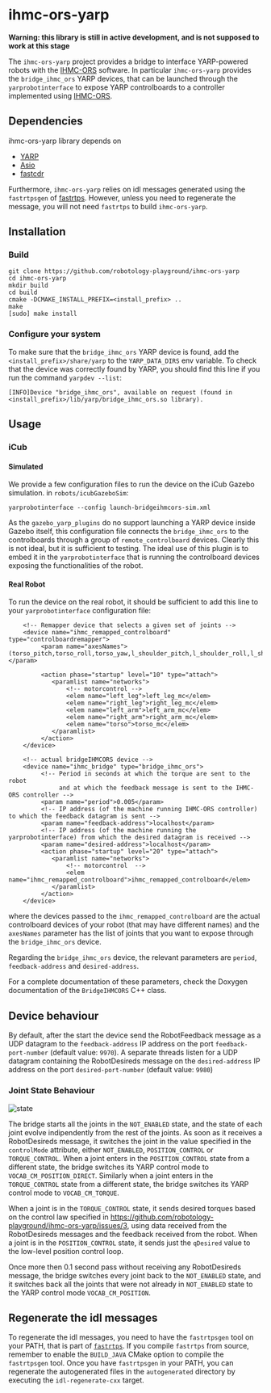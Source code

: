 
ihmc-ors-yarp
=============

**Warning: this library is still in active development, and is not supposed to work at this stage**

The `ihmc-ors-yarp` project provides a bridge to interface YARP-powered robots with the [IHMC-ORS](https://github.com/ihmcrobotics/ihmc-open-robotics-software) software.
In particular `ihmc-ors-yarp` provides the `bridge_ihmc_ors` YARP devices, that can be launched through the `yarprobotinterface` to expose YARP controlboards to a controller
implemented using  [IHMC-ORS](https://github.com/ihmcrobotics/ihmc-open-robotics-software).

## Dependencies
ihmc-ors-yarp library depends on
 - [YARP](http://www.yarp.it/)
 - [Asio](https://think-async.com/)
 - [fastcdr](https://github.com/eProsima/Fast-CDR)

Furthermore, `ihmc-ors-yarp` relies on idl messages generated using the `fastrtpsgen` of [fastrtps](https://github.com/eProsima/Fast-RTPS).
However, unless you need to regenerate the message, you will not need `fastrtps` to build `ihmc-ors-yarp`.

## Installation
### Build
```shell
git clone https://github.com/robotology-playground/ihmc-ors-yarp
cd ihmc-ors-yarp
mkdir build
cd build
cmake -DCMAKE_INSTALL_PREFIX=<install_prefix> ..
make
[sudo] make install
```

### Configure your system
To make sure that the `bridge_ihmc_ors` YARP device is found, add the `<install_prefix>/share/yarp` to the `YARP_DATA_DIRS` env variable. To check that the device was correctly found by YARP, you should find this line if you run the command `yarpdev --list`: 
~~~
[INFO]Device "bridge_ihmc_ors", available on request (found in <install_prefix>/lib/yarp/bridge_ihmc_ors.so library).
~~~

## Usage

### iCub

#### Simulated
We provide a few configuration files to run the device on the iCub Gazebo simulation. in `robots/icubGazeboSim`:
~~~
yarprobotinterface --config launch-bridgeihmcors-sim.xml
~~~
As the `gazebo_yarp_plugins` do no support launching a YARP device inside Gazebo itself, this configuration file connects
the `bridge_ihmc_ors` to the controlboards through a group of `remote_controlboard` devices. Clearly this is not ideal, but
it is sufficient to testing. The ideal use of this plugin is to embed it in the `yarprobotinterface` that is running the
controlboard devices exposing the functionalities of the robot.

#### Real Robot
To run the device on the real robot, it should be sufficient to add this line to your `yarprobotinterface` configuration file:
~~~
    <!-- Remapper device that selects a given set of joints -->
    <device name="ihmc_remapped_controlboard" type="controlboardremapper">
         <param name="axesNames">(torso_pitch,torso_roll,torso_yaw,l_shoulder_pitch,l_shoulder_roll,l_shoulder_yaw,l_elbow,r_shoulder_pitch,r_shoulder_roll,r_shoulder_yaw,r_elbow,l_hip_pitch,l_hip_roll,l_hip_yaw,l_knee,l_ankle_pitch,l_ankle_roll,r_hip_pitch,r_hip_roll,r_hip_yaw,r_knee,r_ankle_pitch,r_ankle_roll)</param>

         <action phase="startup" level="10" type="attach">
            <paramlist name="networks">
                <!-- motorcontrol -->
                <elem name="left_leg">left_leg_mc</elem>
                <elem name="right_leg">right_leg_mc</elem>
                <elem name="left_arm">left_arm_mc</elem>
                <elem name="right_arm">right_arm_mc</elem>
                <elem name="torso">torso_mc</elem>
            </paramlist>
         </action>
    </device>

    <!-- actual bridgeIHMCORS device -->
    <device name="ihmc_bridge" type="bridge_ihmc_ors">
         <!-- Period in seconds at which the torque are sent to the robot 
              and at which the feedback message is sent to the IHMC-ORS controller -->
         <param name="period">0.005</param>
         <!-- IP address (of the machine running IHMC-ORS controller) to which the feedback datagram is sent --> 
         <param name="feedback-address">localhost</param>
         <!-- IP address (of the machine running the yarprobotinterface) from which the desired datagram is received --> 
         <param name="desired-address">localhost</param>
         <action phase="startup" level="20" type="attach">
            <paramlist name="networks">
                <!-- motorcontrol  -->
                <elem name="ihmc_remapped_controlboard">ihmc_remapped_controlboard</elem>
            </paramlist>
         </action>
    </device>
~~~
where the devices passed to the `ihmc_remapped_controlboard` are the actual controlboard devices of your robot (that may have different names) and
the `axesNames` parameter has the list of joints that you want to expose through the `bridge_ihmc_ors` device.

Regarding the `bridge_ihmc_ors` device, the relevant parameters are `period`, `feedback-address` and `desired-address`. 

For a complete documentation of these parameters, check the Doxygen documentation of the `BridgeIHMCORS` C++ class.


## Device behaviour 
By default, after the start the device send the RobotFeedback message as a UDP datagram to the `feedback-address` IP address 
on the port `feedback-port-number` (default value: `9970`). A separate threads listen for a UDP datagram containing the RobotDesireds message 
 on the `desired-address` IP address  on the port `desired-port-number` (default value: `9980`)
 
### Joint State Behaviour 
![state](https://user-images.githubusercontent.com/1857049/32371398-f7be7274-c090-11e7-8bc7-fd539845c8cf.png)

The bridge starts all the joints in the `NOT_ENABLED`  state, and the state of each joint evolve indipendently from the rest of the joints.
As soon as it receives a RobotDesireds message, it switches the joint in the value specified in the `controlMode` attribute, either `NOT_ENABLED`,
`POSITION_CONTROL` or `TORQUE_CONTROL`.
When a joint enters in the `POSITION_CONTROL` state from a different state, the bridge switches its YARP control mode to `VOCAB_CM_POSITION_DIRECT`.
Similarly when a joint enters in the `TORQUE_CONTROL` state from a different state, the bridge switches its YARP control mode to `VOCAB_CM_TORQUE`.

When a joint is in the `TORQUE_CONTROL` state, it sends desired torques based on the control law specified in https://github.com/robotology-playground/ihmc-ors-yarp/issues/3, using data received from the RobotDesireds messages and the feedback received from the robot. 
When a joint is in the `POSITION_CONTROL` state, it sends just the `qDesired` value to the low-level position control loop.

Once more then 0.1 second pass without receiving any RobotDesireds message, the bridge switches every joint back to the `NOT_ENABLED` state, and it switches back all the joints that were not already in `NOT_ENABLED` state to the YARP control mode `VOCAB_CM_POSITION`.

## Regenerate the idl messages
To regenerate the idl messages, you need to have the `fastrtpsgen` tool on your PATH, that is part
of [`fastrtps`](https://github.com/eProsima/Fast-RTPS). If you compile `fastrtps` from source, remember
to enable the `BUILD_JAVA` CMake option to compile the `fastrtpsgen` tool.
Once you have `fastrtpsgen` in your PATH,  you can regenerate the autogenerated files in the `autogenerated` directory by executing the `idl-regenerate-cxx` target.
